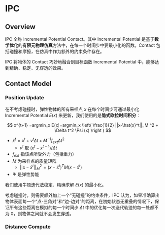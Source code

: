 
# IPC

## Overview

IPC 全称 Incremental Potential Contact。其中 Incremental Potential 是基于**数学优化**的**有限元物理仿真**方法中，在每一个时间步中要最小化的函数。Contact 包括碰撞和摩擦，在仿真中作为额外的约束条件存在。

IPC 将物体的 Contact 巧妙地融合到目标函数 Incremental Potential 中，能够达到精确、稳定、无穿透的效果。

## Contact Model

### Position Update

在不考虑碰撞时，弹性物体的所有采样点 $x$ 在每个时间步可通过最小化 Incremental Potential $E(x)$ 来更新，我们使用的是**隐式欧拉时间积分**：

$$
x^{t+1} =argmin_x E(x)=argmin_x \left( \frac{1}{2} ||x-\hat{x}^t||_M ^2 + \Delta t^2 \Psi (x) \right )
$$

- $\hat{x}^t= x^t + v^t \Delta t + M^{-1} f_{ext} \Delta t^2$
	- $v^t$ 取 $(x^t - x^{t-1}) / \Delta t$
- $f_{ext}$ 指该点所受外力（包括重力）
- $M$ 为采样点的质量矩阵
	- $||x-\hat{x}^t|| _M^2= (x-\hat{x}^t)^TM (x-\hat{x}^t)$
- $\Psi$ 是弹性势能

我们使用牛顿迭代法稳定、精确求解 $E(x)$ 的最小化。

考虑碰撞时，则需要额外加上一个“无碰撞”的约束条件，IPC 认为，如果准确算出物体表面每一个“点-三角对”和“边-边对”的距离，在初始状态无重叠的情况下，保证所有这些距离在模拟的每一个时间步 $\Delta t$ 中的优化每一次迭代轨迹的每一处都不为 0，则物体之间就不会发生穿透。

### Distance Compute